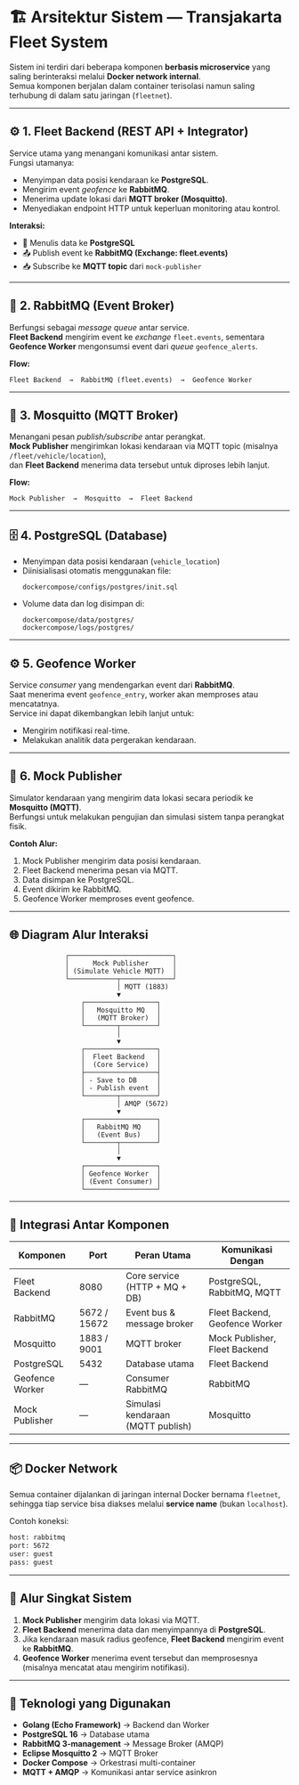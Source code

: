 # 🏗️ Arsitektur Sistem — Transjakarta Fleet System

Sistem ini terdiri dari beberapa komponen **berbasis microservice** yang saling berinteraksi melalui **Docker network internal**.  
Semua komponen berjalan dalam container terisolasi namun saling terhubung di dalam satu jaringan (`fleetnet`).

---

## ⚙️ 1. Fleet Backend (REST API + Integrator)
Service utama yang menangani komunikasi antar sistem.  
Fungsi utamanya:
- Menyimpan data posisi kendaraan ke **PostgreSQL**.
- Mengirim event *geofence* ke **RabbitMQ**.
- Menerima update lokasi dari **MQTT broker (Mosquitto)**.
- Menyediakan endpoint HTTP untuk keperluan monitoring atau kontrol.

**Interaksi:**
- 🔁 Menulis data ke **PostgreSQL**
- 📤 Publish event ke **RabbitMQ (Exchange: fleet.events)**
- 📥 Subscribe ke **MQTT topic** dari `mock-publisher`

---

## 🐇 2. RabbitMQ (Event Broker)
Berfungsi sebagai *message queue* antar service.  
**Fleet Backend** mengirim event ke *exchange* `fleet.events`, sementara **Geofence Worker** mengonsumsi event dari *queue* `geofence_alerts`.

**Flow:**
```
Fleet Backend  →  RabbitMQ (fleet.events)  →  Geofence Worker
```

---

## 📡 3. Mosquitto (MQTT Broker)
Menangani pesan *publish/subscribe* antar perangkat.  
**Mock Publisher** mengirimkan lokasi kendaraan via MQTT topic (misalnya `/fleet/vehicle/location`),  
dan **Fleet Backend** menerima data tersebut untuk diproses lebih lanjut.

**Flow:**
```
Mock Publisher  →  Mosquitto  →  Fleet Backend
```

---

## 🗄️ 4. PostgreSQL (Database)
- Menyimpan data posisi kendaraan (`vehicle_location`)
- Diinisialisasi otomatis menggunakan file:
  ```
  dockercompose/configs/postgres/init.sql
  ```
- Volume data dan log disimpan di:
  ```
  dockercompose/data/postgres/
  dockercompose/logs/postgres/
  ```

---

## ⚙️ 5. Geofence Worker
Service *consumer* yang mendengarkan event dari **RabbitMQ**.  
Saat menerima event `geofence_entry`, worker akan memproses atau mencatatnya.  
Service ini dapat dikembangkan lebih lanjut untuk:
- Mengirim notifikasi real-time.
- Melakukan analitik data pergerakan kendaraan.

---

## 🧪 6. Mock Publisher
Simulator kendaraan yang mengirim data lokasi secara periodik ke **Mosquitto (MQTT)**.  
Berfungsi untuk melakukan pengujian dan simulasi sistem tanpa perangkat fisik.

**Contoh Alur:**
1. Mock Publisher mengirim data posisi kendaraan.
2. Fleet Backend menerima pesan via MQTT.
3. Data disimpan ke PostgreSQL.
4. Event dikirim ke RabbitMQ.
5. Geofence Worker memproses event geofence.

---

## 🌐 Diagram Alur Interaksi

```text
              ┌──────────────────────────┐
              │      Mock Publisher      │
              │ (Simulate Vehicle MQTT)  │
              └────────────┬─────────────┘
                           │ MQTT (1883)
                           ▼
                  ┌──────────────────┐
                  │   Mosquitto MQ   │
                  │   (MQTT Broker)  │
                  └────────┬─────────┘
                           │
                           ▼
                  ┌──────────────────┐
                  │  Fleet Backend   │
                  │  (Core Service)  │
                  ├──────────────────┤
                  │ - Save to DB     │
                  │ - Publish event  │
                  └────────┬─────────┘
                           │ AMQP (5672)
                           ▼
                  ┌──────────────────┐
                  │   RabbitMQ MQ    │
                  │   (Event Bus)    │
                  └────────┬─────────┘
                           │
                           ▼
                  ┌──────────────────┐
                  │ Geofence Worker  │
                  │ (Event Consumer) │
                  └──────────────────┘
```

---

## 🧩 Integrasi Antar Komponen

| Komponen         | Port  | Peran Utama                        | Komunikasi Dengan        |
|------------------|-------|------------------------------------|--------------------------|
| Fleet Backend    | 8080  | Core service (HTTP + MQ + DB)      | PostgreSQL, RabbitMQ, MQTT |
| RabbitMQ         | 5672 / 15672 | Event bus & message broker       | Fleet Backend, Geofence Worker |
| Mosquitto        | 1883 / 9001   | MQTT broker                     | Mock Publisher, Fleet Backend |
| PostgreSQL       | 5432  | Database utama                     | Fleet Backend |
| Geofence Worker  | —     | Consumer RabbitMQ                  | RabbitMQ |
| Mock Publisher   | —     | Simulasi kendaraan (MQTT publish)  | Mosquitto |

---

## 📦 Docker Network

Semua container dijalankan di jaringan internal Docker bernama `fleetnet`,  
sehingga tiap service bisa diakses melalui **service name** (bukan `localhost`).

Contoh koneksi:
```bash
host: rabbitmq
port: 5672
user: guest
pass: guest
```

---

## 🔄 Alur Singkat Sistem

1. **Mock Publisher** mengirim data lokasi via MQTT.
2. **Fleet Backend** menerima data dan menyimpannya di **PostgreSQL**.
3. Jika kendaraan masuk radius geofence, **Fleet Backend** mengirim event ke **RabbitMQ**.
4. **Geofence Worker** menerima event tersebut dan memprosesnya (misalnya mencatat atau mengirim notifikasi).

---

## 🧱 Teknologi yang Digunakan

- **Golang (Echo Framework)** → Backend dan Worker
- **PostgreSQL 16** → Database utama
- **RabbitMQ 3-management** → Message Broker (AMQP)
- **Eclipse Mosquitto 2** → MQTT Broker
- **Docker Compose** → Orkestrasi multi-container
- **MQTT + AMQP** → Komunikasi antar service asinkron
